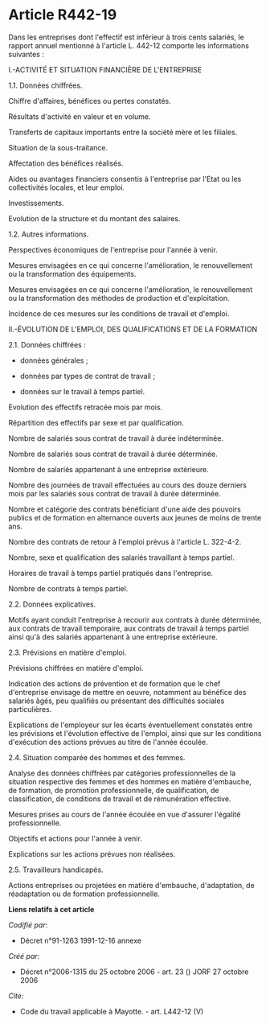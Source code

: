 # Article R442-19

Dans les entreprises dont l'effectif est inférieur à trois cents salariés, le rapport annuel mentionné à l'article L. 442-12
comporte les informations suivantes : 

I.-ACTIVITÉ ET SITUATION FINANCIÈRE DE L'ENTREPRISE 

1.1. Données chiffrées. 

Chiffre d'affaires, bénéfices ou pertes constatés. 

Résultats d'activité en valeur et en volume. 

Transferts de capitaux importants entre la société mère et les filiales. 

Situation de la sous-traitance. 

Affectation des bénéfices réalisés. 

Aides ou avantages financiers consentis à l'entreprise par l'Etat ou les collectivités locales, et leur emploi. 

Investissements. 

Evolution de la structure et du montant des salaires. 

1.2. Autres informations. 

Perspectives économiques de l'entreprise pour l'année à venir. 

Mesures envisagées en ce qui concerne l'amélioration, le renouvellement ou la transformation des équipements. 

Mesures envisagées en ce qui concerne l'amélioration, le renouvellement ou la transformation des méthodes de production et
d'exploitation. 

Incidence de ces mesures sur les conditions de travail et d'emploi. 

II.-ÉVOLUTION DE L'EMPLOI, DES QUALIFICATIONS ET DE LA FORMATION 

2.1. Données chiffrées :

- données générales ;

- données par types de contrat de travail ;

- données sur le travail à temps partiel. 

Evolution des effectifs retracée mois par mois. 

Répartition des effectifs par sexe et par qualification. 

Nombre de salariés sous contrat de travail à durée indéterminée. 

Nombre de salariés sous contrat de travail à durée déterminée. 

Nombre de salariés appartenant à une entreprise extérieure. 

Nombre des journées de travail effectuées au cours des douze derniers mois par les salariés sous contrat de travail à durée
déterminée. 

Nombre et catégorie des contrats bénéficiant d'une aide des pouvoirs publics et de formation en alternance ouverts aux jeunes
de moins de trente ans. 

Nombre des contrats de retour à l'emploi prévus à l'article L. 322-4-2. 

Nombre, sexe et qualification des salariés travaillant à temps partiel. 

Horaires de travail à temps partiel pratiqués dans l'entreprise. 

Nombre de contrats à temps partiel. 

2.2. Données explicatives. 

Motifs ayant conduit l'entreprise à recourir aux contrats à durée déterminée, aux contrats de travail temporaire, aux
contrats de travail à temps partiel ainsi qu'à des salariés appartenant à une entreprise extérieure. 

2.3. Prévisions en matière d'emploi. 

Prévisions chiffrées en matière d'emploi. 

Indication des actions de prévention et de formation que le chef d'entreprise envisage de mettre en oeuvre, notamment au
bénéfice des salariés âgés, peu qualifiés ou présentant des difficultés sociales particulières. 

Explications de l'employeur sur les écarts éventuellement constatés entre les prévisions et l'évolution effective de
l'emploi, ainsi que sur les conditions d'exécution des actions prévues au titre de l'année écoulée. 

2.4. Situation comparée des hommes et des femmes. 

Analyse des données chiffrées par catégories professionnelles de la situation respective des femmes et des hommes en matière
d'embauche, de formation, de promotion professionnelle, de qualification, de classification, de conditions de travail et de
rémunération effective. 

Mesures prises au cours de l'année écoulée en vue d'assurer l'égalité professionnelle. 

Objectifs et actions pour l'année à venir. 

Explications sur les actions prévues non réalisées. 

2.5. Travailleurs handicapés. 

Actions entreprises ou projetées en matière d'embauche, d'adaptation, de réadaptation ou de formation professionnelle.

**Liens relatifs à cet article**

_Codifié par_:

  - Décret n°91-1263 1991-12-16 annexe

_Créé par_:

  - Décret n°2006-1315 du 25 octobre 2006 - art. 23 () JORF 27 octobre 2006

_Cite_:

  - Code du travail applicable à Mayotte. - art. L442-12 (V)

